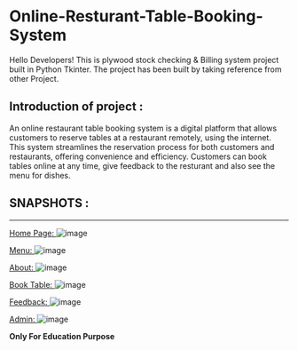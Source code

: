 # Online-Resturant-Table-Booking-System
Hello Developers!
This is plywood stock checking & Billing system project built in Python Tkinter. The project has been built by taking reference from other Project. 

## Introduction of project :
An online restaurant table booking system is a digital platform that allows customers to reserve tables at a restaurant remotely, using the internet.  This system streamlines the reservation process for both customers and restaurants, offering convenience and efficiency. Customers can book tables online at any time, give feedback to the resturant and also see the menu for dishes.

## SNAPSHOTS :
_____________________________________________________________________________________________________________________________________________________________________________________________________________________

<ins>Home Page: </ins>
![image](https://github.com/user-attachments/assets/7f9f9de1-13bb-4cc3-8350-1eee71a9b482)

<ins>Menu: </ins>
![image](https://github.com/user-attachments/assets/53ddc434-0791-4767-a8be-3dcb772c43df)

<ins>About: </ins>
![image](https://github.com/user-attachments/assets/346150a4-3dab-4c19-9a3b-55119e08c463)

<ins>Book Table: </ins>
![image](https://github.com/user-attachments/assets/8fe9211d-1fdc-41a3-b26d-0a1f4ce5ff78)

<ins>Feedback: </ins>
![image](https://github.com/user-attachments/assets/2db22212-e992-4f32-9ff1-85038a6b97ed)

<ins>Admin: </ins>
![image](https://github.com/user-attachments/assets/4181bd93-5d12-4711-8cb3-20814e910f32)


    
**Only For Education Purpose**
